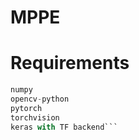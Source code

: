 # MPPE
# Requirements
```python >= 3.5
numpy
opencv-python
pytorch
torchvision
keras with TF backend```
